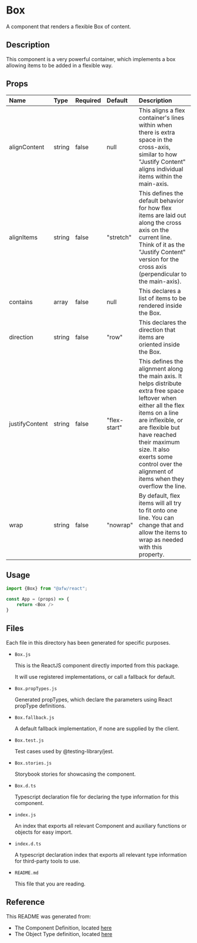 # Box

A component that renders a flexible Box of content.

## Description
This component is a very powerful container, which implements a box allowing items to be added in a flexible way.

## Props
| Name | Type | Required | Default | Description |
|:----------|:----------|:----|:------------|:------------|
|alignContent|string|false|null|This aligns a flex container's lines within when there is extra space in the cross-axis, similar to how "Justify Content" aligns individual items within the main-axis.|
|alignItems|string|false|"stretch"|This defines the default behavior for how flex items are laid out along the cross axis on the current line. Think of it as the "Justify Content" version for the cross axis (perpendicular to the main-axis).|
|contains|array|false|null|This declares a list of items to be rendered inside the Box.|
|direction|string|false|"row"|This declares the direction that items are oriented inside the Box.|
|justifyContent|string|false|"flex-start"|This defines the alignment along the main axis. It helps distribute extra free space leftover when either all the flex items on a line are inflexible, or are flexible but have reached their maximum size. It also exerts some control over the alignment of items when they overflow the line.|
|wrap|string|false|"nowrap"|By default, flex items will all try to fit onto one line. You can change that and allow the items to wrap as needed with this property.|

## Usage
```js
import {Box} from "@afw/react";

const App = (props) => {
    return <Box />
}
```

## Files
Each file in this directory has been generated for specific purposes.
 * `Box.js`

   This is the ReactJS component directly imported from this package.

   It will use registered implementations, or call a fallback for default.
 * `Box.propTypes.js`

   Generated propTypes, which declare the parameters using React propType definitions.

 * `Box.fallback.js`

   A default fallback implementation, if none are supplied by the client.

 * `Box.test.js`

   Test cases used by @testing-library/jest.

 * `Box.stories.js`

   Storybook stories for showcasing the component.

 * `Box.d.ts`

   Typescript declaration file for declaring the type information for this component.

 * `index.js`

   An index that exports all relevant Component and auxiliary functions or objects for easy import.

 * `index.d.ts`

   A typescript declaration index that exports all relevant type information for third-party tools to use.

 * `README.md`

   This file that you are reading.

## Reference
This README was generated from:
  * The Component Definition, located [here](/src/afw_components/generate/objects/_AdaptiveLayoutComponentType_/Box.json)
  * The Object Type definition, located [here](/src/afw_components/generate/objects/_AdaptiveObjectType_/_AdaptiveLayoutComponentType_Box.json)

